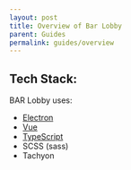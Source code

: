 ```yaml
---
layout: post
title: Overview of Bar Lobby
parent: Guides
permalink: guides/overview
---
```

## Tech Stack: ##

BAR Lobby uses:
 - [Electron](https://www.electronjs.org/docs/latest)
 - [Vue](https://vuejs.org/)
 - [TypeScript](https://www.typescriptlang.org/)
 - SCSS (sass)
 - Tachyon
